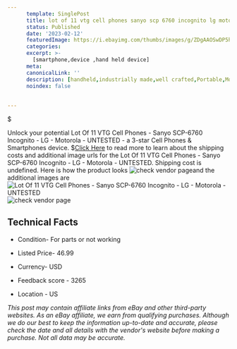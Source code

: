 ```yaml
---
      template: SinglePost
      title: lot of 11 vtg cell phones sanyo scp 6760 incognito lg motorola untested
      status: Published
      date: '2023-02-12'
      featuredImage: https://i.ebayimg.com/thumbs/images/g/ZDgAAOSwDP5h0J8w/s-l225.jpg
      categories: 
      excerpt: >-
        [smartphone,device ,hand held device]
      meta:
      canonicalLink: ''
      description: [handheld,industrially made,well crafted,Portable,Mobile,Compact,Convenient,Lightweight,Maneuverable,Man-portable,Miniature,Carriable,Hand-held,Light,Holdable,Transportable,Mobile device,Pocket-sized,On-the-go,Wireless,Cordless,Compact size,Convenient size, smartphone,device ,hand held device]
      noindex: false
      
        
---
```

$

Unlock your potential Lot Of 11 VTG Cell Phones - Sanyo SCP-6760 Incognito - LG - Motorola - UNTESTED - a 3-star Cell Phones & Smartphones device.
$[Click Here](https://www.ebay.com/itm/175090771423?hash=item28c43925df%3Ag%3AZDgAAOSwDP5h0J8w&mkevt=1&mkcid=1&mkrid=711-53200-19255-0&campid=%253CePNCampaignId%253E&customid=%253CreferenceId%253E&toolid=10049) to read more to learn about the shipping costs and additional image urls for the Lot Of 11 VTG Cell Phones - Sanyo SCP-6760 Incognito - LG - Motorola - UNTESTED. Shipping cost is undefined. Here is how the product looks ![check vendor page](https://i.ebayimg.com/thumbs/images/g/ZDgAAOSwDP5h0J8w/s-l225.jpg)and the additional images are![Lot Of 11 VTG Cell Phones - Sanyo SCP-6760 Incognito - LG - Motorola - UNTESTED](https://i.ebayimg.com/images/g/ZDgAAOSwDP5h0J8w/s-l1200.jpg)![check vendor page](https://origin-galleryplus.ebayimg.com/ws/web/175090771423_2_0_1/225x225.jpg,https://origin-galleryplus.ebayimg.com/ws/web/175090771423_3_0_1/225x225.jpg,https://origin-galleryplus.ebayimg.com/ws/web/175090771423_4_0_1/225x225.jpg,https://origin-galleryplus.ebayimg.com/ws/web/175090771423_5_0_1/225x225.jpg,https://origin-galleryplus.ebayimg.com/ws/web/175090771423_6_0_1/225x225.jpg)



 ## Technical Facts 



     
      

 - Condition- For parts or not working 


      

 - Listed Price- 46.99 


      

 - Currency- USD 


      

 - Feedback score - 3265 


      

 - Location - US 


      
      

 *_This post may contain affiliate links from eBay and other third-party websites. As an eBay affiliate, we earn from qualifying purchases. Although we do our best to keep the information up-to-date and accurate, please check the date and all details with the vendor's website before making a purchase. Not all data may be accurate._*






